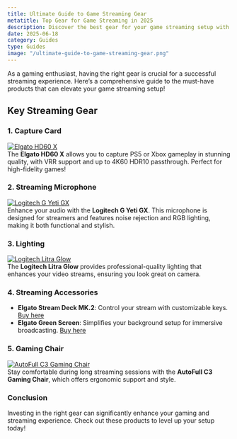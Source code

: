 ```yaml
---
title: Ultimate Guide to Game Streaming Gear
metatitle: Top Gear for Game Streaming in 2025
description: Discover the best gear for your game streaming setup with our expert guide and product recommendations.
date: 2025-06-18
category: Guides
type: Guides
image: "/ultimate-guide-to-game-streaming-gear.png"
---
```


As a gaming enthusiast, having the right gear is crucial for a successful streaming experience. Here’s a comprehensive guide to the must-have products that can elevate your game streaming setup!

## Key Streaming Gear

### 1. Capture Card
[![Elgato HD60 X](https://www.gamestreamingsetup.com/elgato-hd60-x.jpg)](https://amzn.to/4dZtxVc)  
The **Elgato HD60 X** allows you to capture PS5 or Xbox gameplay in stunning quality, with VRR support and up to 4K60 HDR10 passthrough. Perfect for high-fidelity games!

### 2. Streaming Microphone
[![Logitech G Yeti GX](https://www.gamestreamingsetup.com/logitech-g-yeti-gx.jpg)](https://amzn.to/446et4B)  
Enhance your audio with the **Logitech G Yeti GX**. This microphone is designed for streamers and features noise rejection and RGB lighting, making it both functional and stylish.

### 3. Lighting
[![Logitech Litra Glow](https://www.gamestreamingsetup.com/logitech-litra-glow.jpg)](https://amzn.to/4l3fnVr)  
The **Logitech Litra Glow** provides professional-quality lighting that enhances your video streams, ensuring you look great on camera.

### 4. Streaming Accessories
- **Elgato Stream Deck MK.2**: Control your stream with customizable keys. [Buy here](https://amzn.to/43ECm3m)  
- **Elgato Green Screen**: Simplifies your background setup for immersive broadcasting. [Buy here](https://amzn.to/3HMSQxv)  

### 5. Gaming Chair
[![AutoFull C3 Gaming Chair](https://www.gamestreamingsetup.com/autofull-c3.jpg)](https://amzn.to/3ZkeNtZ)  
Stay comfortable during long streaming sessions with the **AutoFull C3 Gaming Chair**, which offers ergonomic support and style.

### Conclusion
Investing in the right gear can significantly enhance your gaming and streaming experience. Check out these products to level up your setup today!
